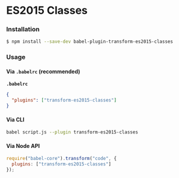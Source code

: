 # ES2015 Classes

### Installation

```sh
$ npm install --save-dev babel-plugin-transform-es2015-classes
```

### Usage

#### Via `.babelrc` (recommended)

**`.babelrc`**

```json
{
  "plugins": ["transform-es2015-classes"]
}
```

#### Via CLI

```sh
babel script.js --plugin transform-es2015-classes
```

#### Via Node API

```js
require("babel-core").transform("code", {
  plugins: ["transform-es2015-classes"]
});
```
